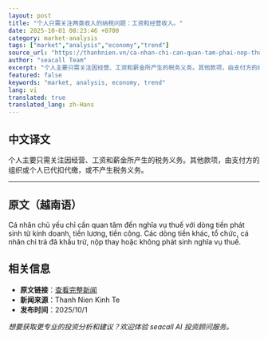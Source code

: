 ```yaml
---
layout: post
title: "个人只需关注两类收入的纳税问题：工资和经营收入。"
date: 2025-10-01 08:23:46 +0700
category: market-analysis
tags: ["market","analysis","economy","trend"]
source_url: "https://thanhnien.vn/ca-nhan-chi-can-quan-tam-phai-nop-thue-voi-2-dong-tien-luong-va-kinh-doanh-185251001112017508.htm"
author: "seacall Team"
excerpt: "个人主要只需关注因经营、工资和薪金所产生的税务义务。其他款项，由支付方的组织或个人已代扣代缴，或不产生税务义务。..."
featured: false
keywords: "market, analysis, economy, trend"
lang: vi
translated: true
translated_lang: zh-Hans
---
```


## 中文译文

个人主要只需关注因经营、工资和薪金所产生的税务义务。其他款项，由支付方的组织或个人已代扣代缴，或不产生税务义务。

---

## 原文（越南语）

C&aacute; nh&acirc;n chủ yếu chỉ cần quan t&acirc;m đến nghĩa vụ thuế với d&ograve;ng tiền ph&aacute;t sinh từ kinh doanh, tiền lương, tiền c&ocirc;ng. C&aacute;c d&ograve;ng tiền kh&aacute;c, tổ chức, c&aacute; nh&acirc;n chi trả đ&atilde; khấu trừ, nộp thay hoặc kh&ocirc;ng ph&aacute;t sinh nghĩa vụ thuế.

## 相关信息

- **原文链接**：[查看完整新闻](https://thanhnien.vn/ca-nhan-chi-can-quan-tam-phai-nop-thue-voi-2-dong-tien-luong-va-kinh-doanh-185251001112017508.htm)
- **新闻来源**：Thanh Nien Kinh Te
- **发布时间**：2025/10/1

*想要获取更专业的投资分析和建议？欢迎体验 seacall AI 投资顾问服务。*